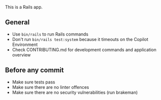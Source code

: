 This is a Rails app.

## General

- Use `bin/rails` to run Rails commands
- Don't run `bin/rails test:system` because it timeouts on the Copilot Environment
- Check CONTRIBUTING.md for development commands and application overview

## Before any commit

- Make sure tests pass
- Make sure there are no linter offences
- Make sure there are no security vulnerabilities (run brakeman)
